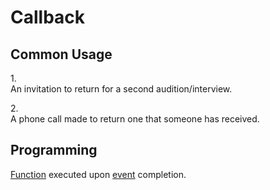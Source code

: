 # Callback
## Common Usage
1.<br>
An invitation to return for a second audition/interview.

2.<br>
A phone call made to return one that someone has received.

## Programming
[Function](./function.md) executed upon [event](./event.md) completion.